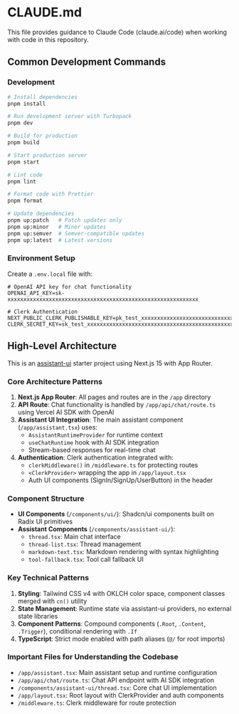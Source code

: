 # CLAUDE.md

This file provides guidance to Claude Code (claude.ai/code) when working with code in this repository.

## Common Development Commands

### Development
```bash
# Install dependencies
pnpm install

# Run development server with Turbopack
pnpm dev

# Build for production
pnpm build

# Start production server
pnpm start

# Lint code
pnpm lint

# Format code with Prettier
pnpm format

# Update dependencies
pnpm up:patch   # Patch updates only
pnpm up:minor   # Minor updates
pnpm up:semver  # Semver-compatible updates
pnpm up:latest  # Latest versions
```

### Environment Setup
Create a `.env.local` file with:
```
# OpenAI API key for chat functionality
OPENAI_API_KEY=sk-xxxxxxxxxxxxxxxxxxxxxxxxxxxxxxxxxxxxxxxxxxxxxxxxxxxxxxxxxxxx

# Clerk Authentication
NEXT_PUBLIC_CLERK_PUBLISHABLE_KEY=pk_test_xxxxxxxxxxxxxxxxxxxxxxxxxxxxxxxxxxxxxxxxxxxxxxxxxxxx
CLERK_SECRET_KEY=sk_test_xxxxxxxxxxxxxxxxxxxxxxxxxxxxxxxxxxxxxxxxxxxxxxxxxxxx
```

## High-Level Architecture

This is an [assistant-ui](https://github.com/Yonom/assistant-ui) starter project using Next.js 15 with App Router.

### Core Architecture Patterns

1. **Next.js App Router**: All pages and routes are in the `/app` directory
2. **API Route**: Chat functionality is handled by `/app/api/chat/route.ts` using Vercel AI SDK with OpenAI
3. **Assistant UI Integration**: The main assistant component (`/app/assistant.tsx`) uses:
   - `AssistantRuntimeProvider` for runtime context
   - `useChatRuntime` hook with AI SDK integration
   - Stream-based responses for real-time chat
4. **Authentication**: Clerk authentication integrated with:
   - `clerkMiddleware()` in `/middleware.ts` for protecting routes
   - `<ClerkProvider>` wrapping the app in `/app/layout.tsx`
   - Auth UI components (SignIn/SignUp/UserButton) in the header

### Component Structure

- **UI Components** (`/components/ui/`): Shadcn/ui components built on Radix UI primitives
- **Assistant Components** (`/components/assistant-ui/`):
  - `thread.tsx`: Main chat interface
  - `thread-list.tsx`: Thread management
  - `markdown-text.tsx`: Markdown rendering with syntax highlighting
  - `tool-fallback.tsx`: Tool call fallback UI

### Key Technical Patterns

1. **Styling**: Tailwind CSS v4 with OKLCH color space, component classes merged with `cn()` utility
2. **State Management**: Runtime state via assistant-ui providers, no external state libraries
3. **Component Patterns**: Compound components (`.Root`, `.Content`, `.Trigger`), conditional rendering with `.If`
4. **TypeScript**: Strict mode enabled with path aliases (`@/` for root imports)

### Important Files for Understanding the Codebase

- `/app/assistant.tsx`: Main assistant setup and runtime configuration
- `/app/api/chat/route.ts`: Chat API endpoint with AI SDK integration
- `/components/assistant-ui/thread.tsx`: Core chat UI implementation
- `/app/layout.tsx`: Root layout with ClerkProvider and auth components
- `/middleware.ts`: Clerk middleware for route protection